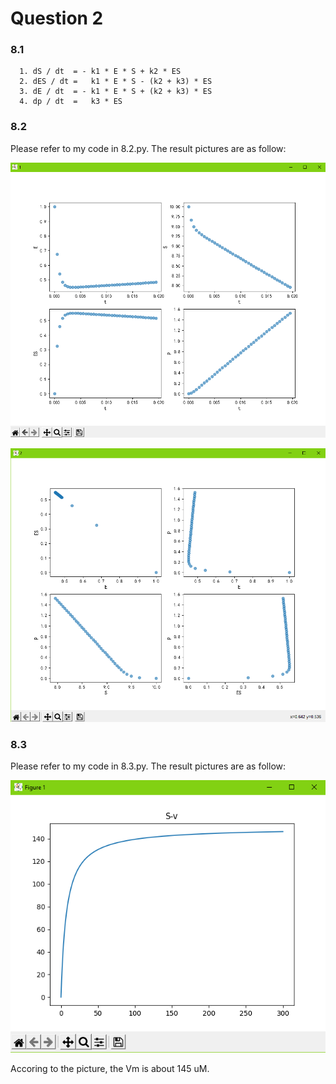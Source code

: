 # Question 2

### 8.1
```
  1. dS / dt  = - k1 * E * S + k2 * ES
  2. dES / dt =   k1 * E * S - (k2 + k3) * ES
  3. dE / dt  = - k1 * E * S + (k2 + k3) * ES
  4. dp / dt  =   k3 * ES
```
### 8.2

Please refer to my code in 8.2.py.
The result pictures are as follow:
<p align="center">
  <img src="plot-t.png">
</p>
<p align="center">
  <img src="plot-relation.png">
</p>



### 8.3

Please refer to my code in 8.3.py. The result pictures are as follow:

<p align="center">
  <img src="plot-S-v.png">
</p>
Accoring to the picture, the Vm is about 145 uM.







